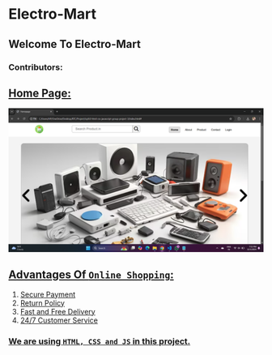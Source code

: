 # Electro-Mart 
## Welcome To **Electro-Mart**
### Contributors:
<a href="https://github.com/Nikita-1710/icp9.0-html-css-javascript-group-project-3/graphs/contributors">

## Home Page:
![Home page](./img/homepage/homepage.png)

## Advantages Of `Online Shopping`:
1. Secure Payment
2. Return Policy
3. Fast and Free Delivery
4. 24/7 Customer Service

### We are using `HTML, CSS and JS` in this project.
